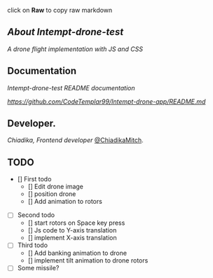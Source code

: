 click on **Raw** to copy raw markdown

## _About Intempt-drone-test_

_A drone flight implementation with JS and CSS_

## Documentation

_Intempt-drone-test README documentation_

_https://github.com/CodeTemplar99/Intempt-drone-app/README.md_

## Developer.

_Chiadika, Frontend developer_
[@ChiadikaMitch](https://twitter.com/ChiadikaMitch).

## TODO

- [] First todo
  - [] Edit drone image
  - [] position drone
  - [] Add animation to rotors
- [ ] Second todo
  - [] start rotors on Space key press
  - [] Js code to Y-axis translation
  - [] implement X-axis translation
- [ ] Third todo
  - [] Add banking animation to drone
  - [] implement tilt animation to drone rotors
- [ ] Some missile?
